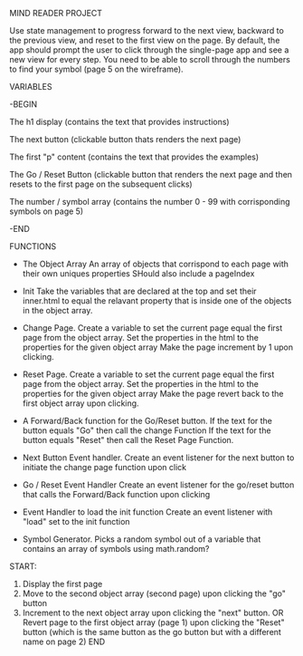 MIND READER PROJECT

Use state management to progress forward to the next view, backward to the previous view, and reset to the first view on the page.
By default, the app should prompt the user to click through the single-page app and see a new view for every step.
You need to be able to scroll through the numbers to find your symbol (page 5 on the wireframe).



VARIABLES 

-BEGIN

The h1 display (contains the text that provides instructions)

The next button (clickable button thats renders the next page)

The first "p" content (contains the text that provides the examples)

The Go / Reset Button (clickable button that renders the next page and then resets to the first page on the subsequent clicks)

The number / symbol array (contains the number 0 - 99 with corrisponding symbols on page 5)

-END



FUNCTIONS

- The Object Array 
    An array of objects that corrispond to each page with their own uniques properties
    SHould also include a pageIndex


- Init 
    Take the variables that are declared at the top and set their inner.html to equal the relavant property that is inside 
    one of the objects in the object array. 

- Change Page. 
    Create a variable to set the current page equal the first page from the object array. 
    Set the properties in the html to the properties for the given object array
    Make the page increment by 1 upon clicking. 

- Reset Page. 
    Create a variable to set the current page equal the first page from the object array. 
    Set the properties in the html to the properties for the given object array
    Make the page revert back to the first object array upon clicking. 

 - A Forward/Back function for the Go/Reset button. 
    If the text for the button equals "Go" then call the change Function
    If the text for the button equals "Reset" then call the Reset Page Function.

- Next Button Event handler.
    Create an event listener for the next button to initiate the change page function upon click

- Go / Reset Event Handler
    Create an event listener for the go/reset button that calls the Forward/Back function upon clicking

- Event Handler to load the init function
    Create an event listener with "load" set to the init function

- Symbol Generator. 
    Picks a random symbol out of a variable that contains an array of symbols using math.random? 



START:
1. Display the first page 
2. Move to the second object array (second page) upon clicking the "go" button
3. Increment to the next object array upon clicking the "next" button. OR Revert page to the first object array (page 1) upon clicking the "Reset" button (which is the same button as the go button but with a different name on page 2)
END